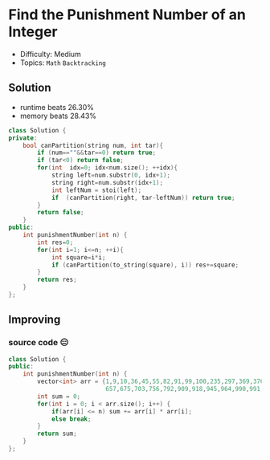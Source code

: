 # Find the Punishment Number of an Integer
- Difficulty: Medium
- Topics: `Math` `Backtracking`

<!-- ## Data Structure
``` cpp
``` -->

## Solution
- runtime beats 26.30%
- memory beats 28.43%
``` cpp
class Solution {
private:
    bool canPartition(string num, int tar){
        if (num==""&&tar==0) return true;
        if (tar<0) return false;
        for(int  idx=0; idx<num.size(); ++idx){
            string left=num.substr(0, idx+1);
            string right=num.substr(idx+1);
            int leftNum = stoi(left);
            if  (canPartition(right, tar-leftNum)) return true;
        }
        return false;
    }
public:
    int punishmentNumber(int n) {
        int res=0;
        for(int i=1; i<=n; ++i){
            int square=i*i;
            if (canPartition(to_string(square), i)) res+=square;
        }
        return res;
    }
};
```
<!-- - runtime beats 
- memory beats 
```rust
``` -->

## Improving
<!-- ... -->
### source code 😑
<!-- - runtime beats 
- memory beats  -->
``` cpp
class Solution {
public:
    int punishmentNumber(int n) {
        vector<int> arr = {1,9,10,36,45,55,82,91,99,100,235,297,369,370,379,414,
                           657,675,703,756,792,909,918,945,964,990,991,999,1000};
        int sum = 0;
        for(int i = 0; i < arr.size(); i++) {
            if(arr[i] <= n) sum += arr[i] * arr[i];
            else break;
        }
        return sum;
    }
};
```
<!-- - runtime beats 
- memory beats 
```rust
``` -->